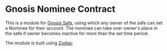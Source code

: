 # Gnosis Nominee Contract

This is a module for [Gnosis Safe](https://github.com/gnosis/safe-contracts), using which any owner of the safe can set a Nominee for their account. The nominee can take over owner's place in the safe if owner becomes inactive for more than the set time period.

The module is built using [Zodiac](https://github.com/gnosis/zodiac)


